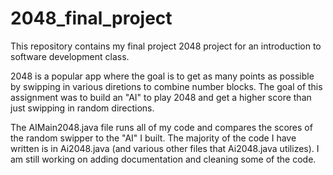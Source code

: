 # 2048_final_project

This repository contains my final project 2048 project for an introduction to software development class.

2048 is a popular app where the goal is to get as many points as possible by swipping in various diretions to combine number blocks. The goal of this assignment was to build an "AI" to play 2048 and get a higher score than just swipping in random directions. 

The AIMain2048.java file runs all of my code and compares the scores of the random swipper to the "AI" I built. The majority of the code I have written is in Ai2048.java (and various other files that Ai2048.java utilizes). I am still working on adding documentation and cleaning some of the code.
